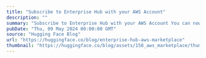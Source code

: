 ```yaml
---
title: "Subscribe to Enterprise Hub with your AWS Account"
description: ""
summary: "Subscribe to Enterprise Hub with your AWS Account You can now upgrade your Hugging Face Organization..."
pubDate: "Thu, 09 May 2024 00:00:00 GMT"
source: "Hugging Face Blog"
url: "https://huggingface.co/blog/enterprise-hub-aws-marketplace"
thumbnail: "https://huggingface.co/blog/assets/158_aws_marketplace/thumbnail.jpg"
---
```


